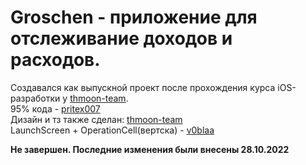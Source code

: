 # Groschen - приложение для отслеживание доходов и расходов.
Создавался как выпускной проект после прохождения курса iOS-разработки у [thmoon-team](https://github.com/thmoon-team).  
95% кода - [pritex007](https://github.com/Pritex007)  
Дизайн и тз также сделан: [thmoon-team](https://github.com/thmoon-team)  
LaunchScreen + OperationCell(вертска) - [v0blaa](https://github.com/v0blaa)  

**Не завершен. Последние изменения были внесены 28.10.2022**
